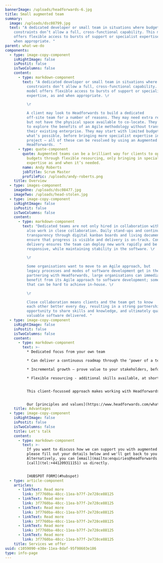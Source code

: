 ```yaml
---
bannerImage: /uploads/headforwards-6.jpg
title: Small augmented team
summary:
  image: /uploads/dsc08799.jpg
  text: "A dedicated developer or small team in situations where budget or other
    constraints don’t allow a full, cross-functional capability. This model
    offers flexible access to bursts of support or specialist expertise, as and
    when appropriate. "
parent: what-we-do
components:
  - type: image-copy-component
    isRightImage: false
    isPostit: false
    isTwoColumns: false
    content:
      - type: markdown-component
        text: "A dedicated developer or small team in situations where budget or other
          constraints don’t allow a full, cross-functional capability. This
          model offers flexible access to bursts of support or specialist
          expertise, as and when appropriate. \r

          \r

          A client may look to Headforwards to build a dedicated
          off-site team for a number of reasons. They may need extra resource
          but not have the physical space available to co-locate. They may wish
          to explore the benefits of an Agile methodology without transforming
          their existing enterprise. They may start with limited budget to prove
          what’s possible, before bringing more specialist expertise into the
          project – all of these can be resolved by using an Augmented Team with
          Headforwards.  "
      - type: quote-component
        quote: Augmented teams can be a brilliant way for clients to optimise their
          budgets through flexible resourcing, only bringing in specialist
          expertise as and when it’s needed.
        name: Andy Roberts
        jobTitle: Scrum Master
        profilePic: /uploads/andy-roberts.png
    title: Overview
  - type: images-component
    imageOne: /uploads/dsc08477.jpg
    imageTwo: /uploads/head-stolen.jpg
  - type: image-copy-component
    isRightImage: false
    isPostit: false
    isTwoColumns: false
    content:
      - type: markdown-component
        text: "Dedicated teams are not only hired in collaboration with clients, they
          also work in close collaboration. Daily stand-ups and continuous
          transparency through digital kanban boards and living documentation,
          ensure that progress is visible and delivery is on-track. Continuous
          delivery ensures the team can deploy new work rapidly and be
          responsive, while maintaining stability in the software. \r

          \r

          Some organisations want to move to an Agile approach, but
          legacy processes and modes of software development get in the way. By
          partnering with Headforwards, large organisations can immediately
          benefit from its Agile approach to software development; something
          that can be hard to achieve in-house. \r

          \r

          Close collaboration means clients and the team get to know
          each other better every day, resulting in a strong partnership, the
          opportunity to share skills and knowledge, and ultimately quality,
          valuable software delivered. "
  - type: image-copy-component
    isRightImage: false
    isPostit: false
    isTwoColumns: false
    content:
      - type: markdown-component
        text: >-
          * Dedicated focus from your own team

          * Can deliver a continuous roadmap through the ‘power of a team’\

          * Incremental growth – prove value to your stakeholders, before progressing to more team members\

          * Flexible resourcing - additional skills available, at short notice  


          This client-focussed approach makes working with Headforwards as attractive to CTOs and CIOs in corporations and organisations as it is to entrepreneurs and start-ups. 


          Our [principles and values](https://www.headforwards.com/what-we-do/people-over-process/) stay the same no matter how a client chooses to work with us.
    title: Advantages
  - type: image-copy-component
    isRightImage: false
    isPostit: false
    isTwoColumns: false
    title: Let's talk
    content:
      - type: markdown-component
        text: >-
          If you want to discuss how we can support you with augmented teams,
          please fill out your details below and we'll get back to you.
          Alternatively, you can [email](mailto:enquiries@headforwards.com) or
          [call](tel:+441209311151) us directly.


          [HUBSPOT FORM](#hubspot)
  - type: article-component
    articles:
      - linkText: Read more
        link: 3f7760ba-48cc-11ea-b77f-2e728ce88125
      - linkText: Read more
        link: 3f7760ba-48cc-11ea-b77f-2e728ce88125
      - linkText: Read more
        link: 3f7760ba-48cc-11ea-b77f-2e728ce88125
      - linkText: Read more
        link: 3f7760ba-48cc-11ea-b77f-2e728ce88125
      - linkText: Read more
        link: 3f7760ba-48cc-11ea-b77f-2e728ce88125
      - linkText: Read more
        link: 3f7760ba-48cc-11ea-b77f-2e728ce88125
    title: Services we offer
uuid: c1059090-e38e-11ea-8daf-95f98603e186
type: info-page
---
```

